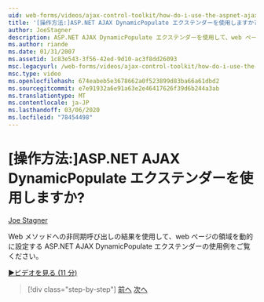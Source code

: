 ```yaml
---
uid: web-forms/videos/ajax-control-toolkit/how-do-i-use-the-aspnet-ajax-dynamicpopulate-extender
title: '[操作方法:]ASP.NET AJAX DynamicPopulate エクステンダーを使用しますか? | Microsoft Docs'
author: JoeStagner
description: ASP.NET AJAX DynamicPopulate エクステンダーを使用して、web ページの領域に非同期 ca の結果を動的に設定する方法のデモをご覧ください...
ms.author: riande
ms.date: 01/31/2007
ms.assetid: 1c83e543-3f56-42ed-9d10-ac3f8dd26093
msc.legacyurl: /web-forms/videos/ajax-control-toolkit/how-do-i-use-the-aspnet-ajax-dynamicpopulate-extender
msc.type: video
ms.openlocfilehash: 674eabeb5e3678662a0f523899d83ba66a61dbd2
ms.sourcegitcommit: e7e91932a6e91a63e2e46417626f39d6b244a3ab
ms.translationtype: MT
ms.contentlocale: ja-JP
ms.lasthandoff: 03/06/2020
ms.locfileid: "78454498"
---
```

# <a name="how-do-i-use-the-aspnet-ajax-dynamicpopulate-extender"></a>[操作方法:]ASP.NET AJAX DynamicPopulate エクステンダーを使用しますか?

[Joe Stagner](https://github.com/JoeStagner)

Web メソッドへの非同期呼び出しの結果を使用して、web ページの領域を動的に設定する ASP.NET AJAX DynamicPopulate エクステンダーの使用例をご覧ください。

[&#9654;ビデオを見る (11 分)](https://channel9.msdn.com/Blogs/ASP-NET-Site-Videos/how-do-i-use-the-aspnet-ajax-dynamicpopulate-extender)

> [!div class="step-by-step"]
> [前へ](how-do-i-use-the-aspnet-ajax-draggable-panel-extender.md)
> [次へ](how-do-i-use-the-aspnet-ajax-filteredtextbox-extender.md)
